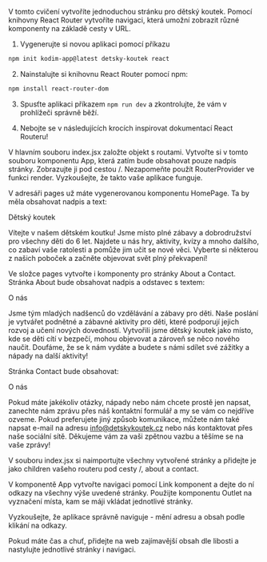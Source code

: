 V tomto cvičení vytvoříte jednoduchou stránku pro dětský koutek. Pomocí knihovny React Router vytvoříte navigaci, která umožní zobrazit různé komponenty na základě cesty v URL.

1. Vygenerujte si novou aplikaci pomocí příkazu

```bash
npm init kodim-app@latest detsky-koutek react
```

2. Nainstalujte si knihovnu React Router pomocí npm:
```bash
npm install react-router-dom
```

3. Spusťte aplikaci příkazem `npm run dev` a zkontrolujte, že vám v prohlížeči správně běží.

4. Nebojte se v následujících krocích inspirovat dokumentací React Routeru!

V hlavním souboru index.jsx založte objekt s routami. Vytvořte si v tomto souboru komponentu App, která zatím bude obsahovat pouze nadpis stránky. Zobrazujte ji pod cestou /. Nezapomeňte použít RouterProvider ve funkci render. Vyzkoušejte, že takto vaše aplikace funguje.

V adresáři pages už máte vygenerovanou komponentu HomePage. Ta by měla obsahovat nadpis a text:

Dětský koutek

Vítejte v našem dětském koutku! Jsme místo plné zábavy a dobrodružství pro všechny děti do 6 let. Najdete u nás hry, aktivity, kvízy a mnoho dalšího, co zabaví vaše ratolesti a pomůže jim učit se nové věci. Vyberte si některou z našich poboček a začněte objevovat svět plný překvapení!

Ve složce pages vytvořte i komponenty pro stránky About a Contact. Stránka About bude obsahovat nadpis a odstavec s textem:

O nás

Jsme tým mladých nadšenců do vzdělávání a zábavy pro děti. Naše poslání je vytvářet podnětné a zábavné aktivity pro děti, které podporují jejich rozvoj a učení nových dovedností. Vytvořili jsme dětský koutek jako místo, kde se děti cítí v bezpečí, mohou objevovat a zároveň se něco nového naučit. Doufáme, že se k nám vydáte a budete s námi sdílet své zážitky a nápady na další aktivity!

Stránka Contact bude obsahovat:

O nás

Pokud máte jakékoliv otázky, nápady nebo nám chcete prostě jen napsat, zanechte nám zprávu přes náš kontaktní formulář a my se vám co nejdříve ozveme. Pokud preferujete jiný způsob komunikace, můžete nám také napsat e-mail na adresu info@detskykoutek.cz nebo nás kontaktovat přes naše sociální sítě. Děkujeme vám za vaši zpětnou vazbu a těšíme se na vaše zprávy!

V souboru index.jsx si naimportujte všechny vytvořené stránky a přidejte je jako children vašeho routeru pod cesty /, about a contact.

V komponentě App vytvořte navigaci pomocí Link komponent a dejte do ní odkazy na všechny výše uvedené stránky. Použijte komponentu Outlet na vyznačení místa, kam se máji vkládat jednotlivé stránky.

Vyzkoušejte, že aplikace správně naviguje - mění adresu a obsah podle klikání na odkazy.

Pokud máte čas a chuť, přidejte na web zajímavější obsah dle libosti a nastylujte jednotlivé stránky i navigaci.